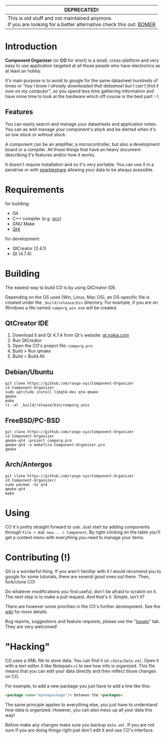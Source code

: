 |DEPRECATED!
|---
|This is old stuff and not maintained anymore. <br/>If you are looking for a better alternative check this out: <a href="http://bomer.co" target="_blank">BOMER</a>

Introduction
============

**Component Organizer** (or **CO** for short) is a small, cross-platform and very easy to use application targeted at all those people who have electronics as at least an hobby.

It's main purpose is to avoid to google for the same datasheet hundreds of times or _"hey I know I already downloaded that datasheet but I can't find it now on my computer"_, so you spend less time gathering information and have more time to look at the hardware which off course is the best part :-).

Features
--------

You can easily search and manage your datasheets and application notes. You can as well manage your component's stock and be alerted when it's on low stock or without stock.

A component can be an amplifier, a microcontroller, but also a development board or a compiler. All those things that have an heavy document describing it's features and/or how it works.

It doesn't require installation and so it's very portable. You can use it in a pendrive or with [sparkleshare](http://sparkleshare.org/) allowing your data to be always acessible.

Requirements
============

for building:

- Git
- C++ compiler (e.g. [gcc](http://gcc.gnu.org/))
- GNU Make
- [Qt4](http://www.qt-project.org/)

for development:

- QtCreator (2.4.1)
- Qt (4.7.4)

Building
========

The easiest way to build CO is by using QtCreator IDE.

Depending on the OS used (Win, Linux, Mac OS), an OS-specific file is created under the `_build/release/bin` directory. For example, if you are on Windows a file named `comporg_win.exe` will be created.

QtCreator IDE
--------------

1. Download it and Qt 4.7.4 from Qt's website: [qt.nokia.com](http://qt.nokia.com/)
1. Run QtCreator
1. Open the CO's project file: `comporg.pro`
1. Build > Run qmake
1. Build > Build All

Debian/Ubuntu
-------------

	git clone https://github.com/rasgo-xyz/Component-Organizer
	cd Component-Organizer
	sudo aptitude install libqt4-dev qt4-qmake
	qmake
	make
	ls -al _build/release/bin/comporg_unix

FreeBSD/PC-BSD
--------------

    git clone https://github.com/rasgo-xyz/Component-Organizer
    cd Component-Organizer
    qmake-qt4 -project comporg.pro
    qmake-qt4 -o makefile Component-Organizer.pro
    gmake

Arch/Antergos
-------------

	git clone https://github.com/rasgo-xyz/Component-Organizer
    cd Component-Organizer/
    sudo pacman -Ss qt4
    qmake-qt4
    make

Using
=====

CO it's pretty straight forward to use. Just start by adding components through `File > Add new... > Component`. By right-clicking on the table you'll get a context menu with everything you need to manage your items.

Contributing (!)
================

Git is a wonderful thing. If you aren't familiar with it I would recomend you to google for some tutorials, there are several good ones out there. Then, fork/clone CO!

Do whatever modifications you find useful, don't be afraid to scratch on it. The next step is to make a pull request. And that's it. Simple, isn't it?

There are however some priorities in the CO's further development. See the [wiki](/rasgo-xyz/Component-Organizer/wiki) for more details.

Bug reports, suggestions and feature requests, please use the "[Issues](/rasgo-xyz/Component-Organizer/issues)" tab. They are very welcomed!

"Hacking"
=========

CO uses a XML file to store data. You can find it on `/data/data.xml`. Open it with a text editor (I like Notepad++) to see how info is organized. This file means that you can edit your data directly and then reflect those changes on CO.

For example, to add a new package you just have to add a line like this:
```html
<package name="mynewpackage"/> between the <packages>
```
The same principle applies to everything else, you just have to understand how data is organized. However, you can also mess up all your data this way!

Before make any changes make sure you backup `data.xml`. If you are not sure if you are doing things right just don't edit it and use CO's interface.
